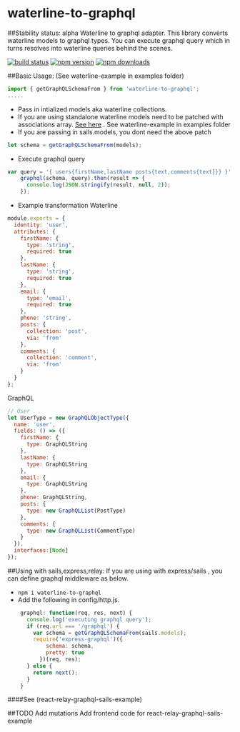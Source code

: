 # waterline-to-graphql
##Stability status: alpha
Waterline to graphql adapter.
This library converts waterline models to graphql types. You can
execute graphql query which in turns resolves into waterline 
queries behind the scenes.   

[![build status](https://img.shields.io/travis/agenthunt/waterline-to-graphql/master.svg?style=flat-square)](https://travis-ci.org/agenthunt/waterline-to-graphql) 
[![npm version](https://img.shields.io/npm/v/waterline-to-graphql.svg?style=flat-square)](https://www.npmjs.com/package/agenthunt/waterline-to-graphql) 
[![npm downloads](https://img.shields.io/npm/dm/waterline-to-graphql.svg?style=flat-square)](https://www.npmjs.com/package/waterline-to-graphql)


##Basic Usage: (See waterline-example in examples folder)

```javascript
import { getGraphQLSchemaFrom } from 'waterline-to-graphql'; 
.....
```

* Pass in intialized models aka waterline collections.
* If you are using standalone waterline models need to be patched with associations array. [See here](https://github.com/balderdashy/waterline/issues/797) . See waterline-example in
examples folder
* If you are passing in sails.models, you dont need the above patch

```javascript
let schema = getGraphQLSchemaFrom(models);
```

* Execute graphql query

```javascript
var query = '{ users{firstName,lastName posts{text,comments{text}}} }';
    graphql(schema, query).then(result => {
      console.log(JSON.stringify(result, null, 2));
    });
```

* Example transformation
Waterline
```javascript
module.exports = {
  identity: 'user',
  attributes: {
    firstName: {
      type: 'string',
      required: true
    },
    lastName: {
      type: 'string',
      required: true
    },
    email: {
      type: 'email',
      required: true
    },
    phone: 'string',
    posts: {
      collection: 'post',
      via: 'from'
    },
    comments: {
      collection: 'comment',
      via: 'from'
    }
  }
};
```
GraphQL
```javascript
// User
let UserType = new GraphQLObjectType({
  name: 'user',
  fields: () => ({
    firstName: {
      type: GraphQLString
    },
    lastName: {
      type: GraphQLString
    },
    email: {
      type: GraphQLString
    },
    phone: GraphQLString,
    posts: {
      type: new GraphQLList(PostType)
    },
    comments: {
      type: new GraphQLList(CommentType)
    }
  }),
  interfaces:[Node]
});
```

##Using with sails,express,relay:
If  you are using with express/sails , you can define graphql middleware 
as below. 

* ```npm i waterline-to-graphql```
* Add the following in config/http.js. 


```javascript
    graphql: function(req, res, next) {
      console.log('executing graphql query');
      if (req.url === '/graphql') {
        var schema = getGraphQLSchemaFrom(sails.models);
        require('express-graphql')({
            schema: schema,
            pretty: true
          })(req, res);
      } else {
        return next();
      }
    }
```

####See (react-relay-graphql-sails-example)


##TODO
Add mutations
Add frontend code for react-relay-graphql-sails-example
